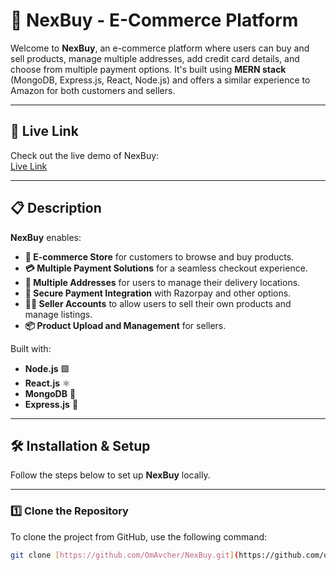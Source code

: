 # 🌟 NexBuy - E-Commerce Platform  

Welcome to **NexBuy**, an e-commerce platform where users can buy and sell products, manage multiple addresses, add credit card details, and choose from multiple payment options. It's built using **MERN stack** (MongoDB, Express.js, React, Node.js) and offers a similar experience to Amazon for both customers and sellers.  

---

## 🚀 Live Link  
Check out the live demo of NexBuy:  
[Live Link](https://nex-9tyw9uu45-om-avchers-projects.vercel.app/)

---

## 📋 Description  

**NexBuy** enables:  
- **🛒 E-commerce Store** for customers to browse and buy products.  
- **💳 Multiple Payment Solutions** for a seamless checkout experience.  
- **📍 Multiple Addresses** for users to manage their delivery locations.  
- **🔐 Secure Payment Integration** with Razorpay and other options.  
- **👩‍💼 Seller Accounts** to allow users to sell their own products and manage listings.  
- **📦 Product Upload and Management** for sellers.  

Built with:  
- **Node.js** 🟩  
- **React.js** ⚛️  
- **MongoDB** 🍃  
- **Express.js** 🚂  

---

## 🛠️ Installation & Setup  

Follow the steps below to set up **NexBuy** locally.  

---

### 1️⃣ Clone the Repository  

To clone the project from GitHub, use the following command:

```bash
git clone [https://github.com/OmAvcher/NexBuy.git](https://github.com/omavcher/NexBuy.git)
